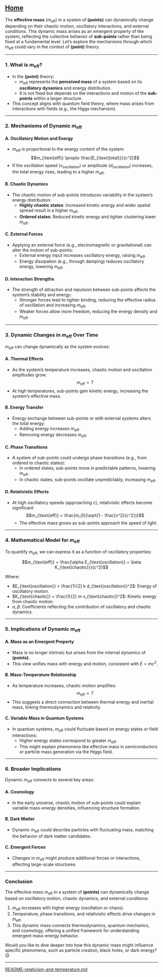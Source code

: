 [Home](https://t2m.io/VwvDcuw)
---

The **effective mass** ($m_{\text{eff}}$) in a system of **(points)** can dynamically change depending on their chaotic motion, oscillatory interactions, and external conditions. This dynamic mass arises as an emergent property of the system, reflecting the collective behavior of **sub-points** rather than being fixed at a fundamental level. Let’s explore the mechanisms through which $m_{\text{eff}}$ could vary in the context of **(point)** theory.

---

### **1. What is $m_{\text{eff}}$?**
- In the **(point)** theory:
  - $m_{\text{eff}}$ represents the **perceived mass** of a system based on its **oscillatory dynamics** and energy distribution.
  - It is not fixed but depends on the interactions and motion of the **sub-points** within a larger structure.
- This concept aligns with quantum field theory, where mass arises from interactions with fields (e.g., the Higgs mechanism).

---

### **2. Mechanisms of Dynamic $m_{\text{eff}}$**

#### **A. Oscillatory Motion and Energy**
- $m_{\text{eff}}$ is proportional to the energy content of the system:
  $$m_{\text{eff}} \propto \frac{E_{\text{total}}}{c^2}$$
- If the oscillation speed ($v_{\text{oscillation}}$) or amplitude ($d_{\text{oscillation}}$) increases, the total energy rises, leading to a higher $m_{\text{eff}}$.

#### **B. Chaotic Dynamics**
- The chaotic motion of sub-points introduces variability in the system’s energy distribution:
  - **Highly chaotic states**: Increased kinetic energy and wider spatial spread result in a higher $m_{\text{eff}}$.
  - **Ordered states**: Reduced kinetic energy and tighter clustering lower $m_{\text{eff}}$.

#### **C. External Forces**
- Applying an external force (e.g., electromagnetic or gravitational) can alter the motion of sub-points:
  - External energy input increases oscillatory energy, raising $m_{\text{eff}}$.
  - Energy dissipation (e.g., through damping) reduces oscillatory energy, lowering $m_{\text{eff}}$.

#### **D. Interaction Strengths**
- The strength of attraction and repulsion between sub-points affects the system’s stability and energy:
  - Stronger forces lead to tighter binding, reducing the effective radius of oscillation and increasing $m_{\text{eff}}$.
  - Weaker forces allow more freedom, reducing the energy density and $m_{\text{eff}}$.

---

### **3. Dynamic Changes in $m_{\text{eff}}$ Over Time**
$m_{\text{eff}}$ can change dynamically as the system evolves:

#### **A. Thermal Effects**
- As the system’s temperature increases, chaotic motion and oscillation amplitudes grow:
  $$m_{\text{eff}} \propto T$$
- At high temperatures, sub-points gain kinetic energy, increasing the system’s effective mass.

#### **B. Energy Transfer**
- Energy exchange between sub-points or with external systems alters the total energy:
  - Adding energy increases $m_{\text{eff}}$.
  - Removing energy decreases $m_{\text{eff}}$.

#### **C. Phase Transitions**
- A system of sub-points could undergo phase transitions (e.g., from ordered to chaotic states):
  - In ordered states, sub-points move in predictable patterns, lowering $m_{\text{eff}}$.
  - In chaotic states, sub-points oscillate unpredictably, increasing $m_{\text{eff}}$.

#### **D. Relativistic Effects**
- At high oscillatory speeds (approaching $c$), relativistic effects become significant:
  $$m_{\text{eff}} = \frac{m_0}{\sqrt{1 - \frac{v^2}{c^2}}}$$
  - The effective mass grows as sub-points approach the speed of light.

---

### **4. Mathematical Model for $m_{\text{eff}}$**
To quantify $m_{\text{eff}}$, we can express it as a function of oscillatory properties:

$$m_{\text{eff}} = \frac{\alpha E_{\text{oscillation}} + \beta K_{\text{chaotic}}}{c^2}$$

Where:
- $E_{\text{oscillation}} = \frac{1}{2} k d_{\text{oscillation}}^2$: Energy of oscillatory motion.
- $K_{\text{chaotic}} = \frac{1}{2} m v_{\text{chaotic}}^2$: Kinetic energy from chaotic motion.
- $\alpha, \beta$: Coefficients reflecting the contribution of oscillatory and chaotic dynamics.

---

### **5. Implications of Dynamic $m_{\text{eff}}$**

#### **A. Mass as an Emergent Property**
- Mass is no longer intrinsic but arises from the internal dynamics of **(points)**.
- This view unifies mass with energy and motion, consistent with $E = mc^2$.

#### **B. Mass-Temperature Relationship**
- As temperature increases, chaotic motion amplifies:
  $$m_{\text{eff}} \propto T$$
- This suggests a direct connection between thermal energy and inertial mass, linking thermodynamics and relativity.

#### **C. Variable Mass in Quantum Systems**
- In quantum systems, $m_{\text{eff}}$ could fluctuate based on energy states or field interactions:
  - Higher energy states correspond to greater $m_{\text{eff}}$.
  - This might explain phenomena like effective mass in semiconductors or particle mass generation via the Higgs field.

---

### **6. Broader Implications**
Dynamic $m_{\text{eff}}$ connects to several key areas:

#### **A. Cosmology**
- In the early universe, chaotic motion of sub-points could explain variable mass-energy densities, influencing structure formation.

#### **B. Dark Matter**
- Dynamic $m_{\text{eff}}$ could describe particles with fluctuating mass, matching the behavior of dark matter candidates.

#### **C. Emergent Forces**
- Changes in $m_{\text{eff}}$ might produce additional forces or interactions, affecting large-scale structures.

---

### **Conclusion**
The effective mass $m_{\text{eff}}$ in a system of **(points)** can dynamically change based on oscillatory motion, chaotic dynamics, and external conditions:
1. $m_{\text{eff}}$ increases with higher energy (oscillation or chaos).
2. Temperature, phase transitions, and relativistic effects drive changes in $m_{\text{eff}}$.
3. This dynamic mass connects thermodynamics, quantum mechanics, and cosmology, offering a unified framework for understanding emergent mass-energy behavior.

Would you like to dive deeper into how this dynamic mass might influence specific phenomena, such as particle creation, black holes, or dark energy? 😊


---

[README-relativism-and-temperature.md](https://t2m.io/OQR4OLF)
